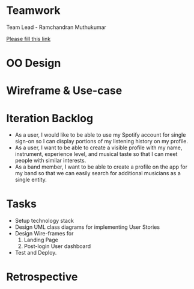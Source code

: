# Teamwork
Team Lead - Ramchandran Muthukumar

[Please fill this link](https://www.when2meet.com/?11153087-BLSdS)

# OO Design

# Wireframe & Use-case

# Iteration Backlog
- As a user, I would like to be able to use my Spotify account for single sign-on so I can display portions of my listening history on my profile.
- As a user, I want to be able to create a visible profile with my name, instrument, experience level, and musical taste so that I can meet people with similar interests.
- As a band member, I want to be able to create a profile on the app for my band so that we can easily search for additional musicians as a single entity.

# Tasks
- Setup technology stack
- Design UML class diagrams for implementing User Stories
- Design Wire-frames for 
  1. Landing Page
  2. Post-login User dashboard
- Test and Deploy. 

# Retrospective
